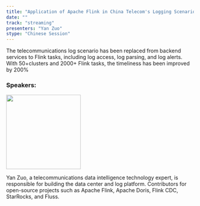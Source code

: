 ```yaml
---
title: "Application of Apache Flink in China Telecom's Logging Scenario"
date: ""
track: "streaming"
presenters: "Yan Zuo"
stype: "Chinese Session"
--- 
```


The telecommunications log scenario has been replaced from backend services to Flink tasks, including log access, log parsing, and log alerts. With 50+clusters and 2000+ Flink tasks, the timeliness has been improved by 200%

### Speakers:

<img src="https://sessionize.com/image/3e2f-400o400o1-nyYsi4kXsTiAwBjfBy4BNP.png" width="200" /><br/>

Yan Zuo, a telecommunications data intelligence technology expert, is responsible for building the data center and log platform. Contributors for open-source projects such as Apache Flink, Apache Doris, Flink CDC, StarRocks, and Fluss.